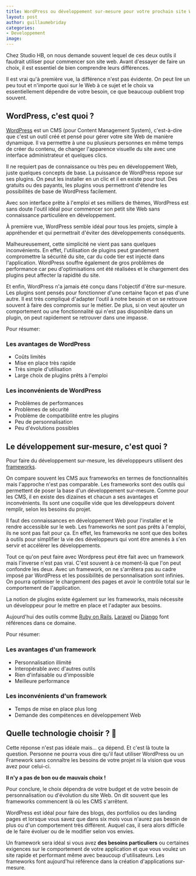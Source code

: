 ```yaml
---
title: WordPress ou développement sur-mesure pour votre prochain site Web ?
layout: post
author: guillaumebriday
categories:
- Developpement
image:
---
```


Chez Studio HB, on nous demande souvent lequel de ces deux outils il faudrait utiliser pour commencer son site web. Avant d'essayer de faire un choix, il est essentiel de bien comprendre leurs différences.

Il est vrai qu'à première vue, la différence n'est pas évidente. On peut lire un peu tout et n'importe quoi sur le Web à ce sujet et le choix va essentiellement dépendre de votre besoin, ce que beaucoup oublient trop souvent.

## WordPress, c'est quoi ?

[WordPress](https://wordpress.org/) est un CMS (pour Content Management System), c'est-à-dire que c'est un outil créé et pensé pour gérer votre site Web de manière dynamique. Il va permettre à une ou plusieurs personnes en même temps de créer du contenu, de changer l'apparence visuelle du site avec une interface administrateur et quelques clics.

Il ne requiert pas de connaissance ou très peu en développement Web, juste quelques concepts de base. La puissance de WordPress repose sur ses plugins. On peut les installer en un clic et il en existe pour tout. Des gratuits ou des payants, les plugins vous permettront d'étendre les possibilités de base de WordPress facilement.

Avec son interface prête à l'emploi et ses milliers de thèmes, WordPress est sans doute l'outil idéal pour commencer son petit site Web sans connaissance particulière en développement.

À première vue, WordPress semble idéal pour tous les projets, simple à appréhender et qui permettrait d'éviter des développements conséquents.

Malheureusement, cette simplicité ne vient pas sans quelques inconvénients. En effet, l'utilisation de plugins peut grandement compromettre la sécurité du site, car du code tier est injecté dans l'application. WordPress souffre également de gros problèmes de performance car peu d'optimisations ont été réalisées et le chargement des plugins peut affecter la rapidité du site.

Et enfin, WordPress n'a jamais été conçu dans l'objectif d'être sur-mesure. Les plugins sont pensés pour fonctionner d'une certaine façon et pas d'une autre. Il est très compliqué d'adapter l'outil à notre besoin et on se retrouve souvent à faire des compromis sur le métier. De plus, si on veut ajouter un comportement ou une fonctionnalité qui n'est pas disponible dans un plugin, on peut rapidement se retrouver dans une impasse.

Pour résumer:

### Les avantages de WordPress

- Coûts limités
- Mise en place très rapide
- Très simple d'utilisation
- Large choix de plugins prêts à l'emploi

### Les inconvénients de WordPress

- Problèmes de performances
- Problèmes de sécurité
- Problème de compatibilité entre les plugins
- Peu de personnalisation
- Peu d'évolutions possibles

## Le développement sur-mesure, c'est quoi ?

Pour faire du développement sur-mesure, les développpeurs utilisent des [frameworks](https://fr.wikipedia.org/wiki/Framework).

On compare souvent les CMS aux frameworks en termes de fonctionnalités mais l'approche n'est pas comparable. Les frameworks sont des outils qui permettent de poser la base d'un développement sur-mesure. Comme pour les CMS, il en existe des dizaines et chacun a ses avantages et inconvénients. Ils sont une coquille vide que les développeurs doivent remplir, selon les besoins du projet.

Il faut des connaissances en développement Web pour l'installer et le rendre accessible sur le web. Les frameworks ne sont pas prêts à l'emploi, ils ne sont pas fait pour ça. En effet, les frameworks ne sont que des boites à outils pour simplifier la vie des développeurs qui vont être amenés à s'en servir et accélérer les développements.

Tout ce qu'on peut faire avec Wordpress peut être fait avec un framework mais l'inverse n'est pas vrai. C'est souvent à ce moment-là que l'on peut confondre les deux. Avec un framework, on ne s'arrêtera pas au cadre imposé par WordPress et les possibilités de personnalisation sont infinies. On pourra optimiser le chargement des pages et avoir le contrôle total sur le comportement de l'application.

La notion de plugins existe également sur les frameworks, mais nécessite un développeur pour le mettre en place et l'adapter aux besoins.

Aujourd'hui des outils comme [Ruby on Rails](https://rubyonrails.org/), [Laravel](https://laravel.com/) ou [Django](https://www.djangoproject.com/) font références dans ce domaine.

Pour résumer:

### Les avantages d'un framework

- Personnalisation illimité
- Interopérable avec d'autres outils
- Rien d'infaisable ou d'impossible
- Meilleure performance

### Les inconvénients d'un framework

- Temps de mise en place plus long
- Demande des compétences en développement Web

## Quelle technologie choisir ? 🤔

Cette réponse n'est pas idéale mais... ça dépend. Et c'est là toute la question. Personne ne pourra vous dire qu'il faut utiliser WordPress ou un Framework sans connaître les besoins de votre projet ni la vision que vous avez pour celui-ci.

**Il n'y a pas de bon ou de mauvais choix !**

Pour conclure, le choix dépendra de votre budget et de votre besoin de personnalisation ou d'évolution du site Web. On dit souvent que les frameworks commencent là où les CMS s'arrêtent.

WordPress est idéal pour faire des blogs, des portfolios ou des landing pages et lorsque vous savez que dans six mois vous n'aurez pas besoin de plus ou d'un comportement très différent. Auquel cas, il sera alors difficile de le faire évoluer ou de le modifier selon vos envies.

Un framework sera idéal si vous avez **des besoins particuliers** ou certaines exigences sur le comportement de votre application et que vous voulez un site rapide et performant même avec beaucoup d'utilisateurs. Les frameworks font aujourd'hui référence dans la création d'applications sur-mesure.

